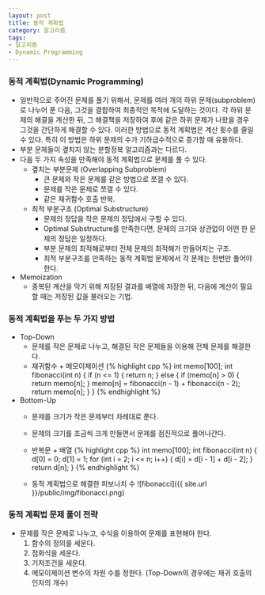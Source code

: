 ```yaml
---
layout: post
title: 동적 계획법
category: 알고리즘
tags:
- 알고리즘
- Dynamic Programming
---
```


### 동적 계획법(Dynamic Programming)
* 일반적으로 주어진 문제를 풀기 위해서, 문제를 여러 개의 하위 문제(subproblem)로 나누어 푼 다음, 그것을 결합하여 최종적인 목적에 도달하는 것이다. 각 하위 문제의 해결을 계산한 뒤, 그 해결책을 저장하여 후에 같은 하위 문제가 나왔을 경우 그것을 간단하게 해결할 수 있다. 이러한 방법으로 동적 계획법은 계산 횟수를 줄일 수 있다. 특히 이 방법은 하위 문제의 수가 기하급수적으로 증가할 때 유용하다.
* 부분 문제들이 곂치지 않는 분할정복 알고리즘과는 다르다.
* 다음 두 가지 속성을 만족해야 동적 계획법으로 문제를 풀 수 있다.
  * 곂치는 부분문제 (Overlapping Subproblem)
    * 큰 문제와 작은 문제를 같은 방법으로 쪼갤 수 있다.
    * 문제를 작은 문제로 쪼갤 수 있다.
    * 같은 재귀함수 호출 반복.
  * 최적 부분구조 (Optimal Substructure)
    * 문제의 정답을 작은 문제의 정답에서 구할 수 있다.
    * Optimal Substructure를 만족한다면, 문제의 크기와 상관없이 어떤 한 문제의 정답은 일정하다.
    * 부분 문제의 최적해로부터 전체 문제의 최적해가 만들어지는 구조.
    * 최적 부분구조를 만족하는 동적 계획법 문제에서 각 문제는 한번만 풀어야 한다.
* Memoization
  * 중복된 계산을 막기 위해 저장된 결과를 배열에 저장한 뒤, 다음에 계산이 필요할 때는 저장된 값을 불러오는 기법.

### 동적 계획법을 푸는 두 가지 방법
* Top-Down
  * 문제를 작은 문제로 나누고, 해결된 작은 문제들을 이용해 전체 문제를 해결한다.
  * 재귀함수 + 메모이제이션
  {% highlight cpp %}
  int memo[100];
  int fibonacci(int n) {
    if (n <= 1) {
      return n;
    } else {
      if (memo[n] > 0) {
        return memo[n];
      }
      memo[n] = fibonacci(n - 1) + fibonacci(n - 2);
      return memo[n];
    }
  }
  {% endhighlight %}
* Bottom-Up
  * 문제를 크기가 작은 문제부터 차례대로 푼다.
  * 문제의 크기를 조금씩 크게 만들면서 문제를 점진적으로 풀어나간다.
  * 반복문 + 배열
  {% highlight cpp %}
  int memo[100];
  int fibonacci(int n) {
    d[0] = 0;
    d[1] = 1;
    for (int i = 2; i <= n; i++) {
      d[i] = d[i - 1] + d[i - 2];
    }
    return d[n];
  }
  {% endhighlight %}

  * 동적 계획법으로 해결한 피보나치 수
  ![fibonacci]({{ site.url }}/public/img/fibonacci.png)

### 동적 계획법 문제 풀이 전략
* 문제를 작은 문제로 나누고, 수식을 이용하여 문제를 표현해야 한다.
  1. 함수의 정의를 세운다.
  2. 점화식을 세운다.
  3. 기저조건을 세운다.
  4. 메모이제이션 변수의 차원 수를 정한다. (Top-Down의 경우에는 재귀 호출의 인자의 개수)
